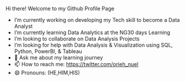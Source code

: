 Hi there! Welcome to my Github Profile Page


-  I’m currently working on developing my Tech skill to become a Data Analyst
-  I’m currently learning Data Analytics at the NG30 days Learning    
-  I’m looking to collaborate on Data Analysis Projects  
-  I’m looking for help with Data Analysis & Visualization using SQL, Python, PowerBI, & Tableau   
- 💬 Ask me about my learning journey
- 📫 How to reach me: https://twitter.com/orieh_nuel 
- 😄 Pronouns: (HE,HIM,HIS)


